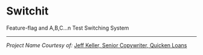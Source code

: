 # Switchit
Feature-flag and A,B,C...n Test Switching System

<hr>

*Project Name Courtesy of:*
[Jeff Keller, Senior Copywriter, Quicken Loans](http://www.quickenloans.com/blog/author/jeff-keller)

